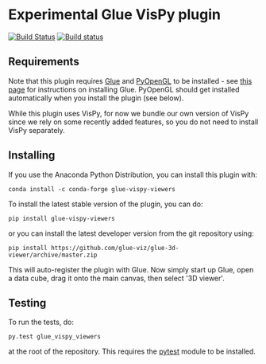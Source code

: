 Experimental Glue VisPy plugin
==============================

[![Build Status](https://travis-ci.org/glue-viz/glue-vispy-viewers.svg)](https://travis-ci.org/glue-viz/glue-vispy-viewers?branch=master)
[![Build status](https://ci.appveyor.com/api/projects/status/1gov2vtuesjnij69/branch/master?svg=true)](https://ci.appveyor.com/project/astrofrog/glue-3d-viewer/branch/master)


Requirements
------------

Note that this plugin requires [Glue](http://glueviz.org/) and
[PyOpenGL](http://pyopengl.sourceforge.net/) to be installed - see [this
page](http://glueviz.org/en/latest/installation.html) for instructions on
installing Glue. PyOpenGL should get installed automatically when you install
the plugin (see below).

While this plugin uses VisPy, for now we bundle our own version of VisPy since
we rely on some recently added features, so you do not need to install VisPy
separately.

Installing
----------

If you use the Anaconda Python Distribution, you can install this plugin with:

    conda install -c conda-forge glue-vispy-viewers

To install the latest stable version of the plugin, you can do:

    pip install glue-vispy-viewers
    
or you can install the latest developer version from the git repository using:

    pip install https://github.com/glue-viz/glue-3d-viewer/archive/master.zip
    
This will auto-register the plugin with Glue. Now simply start up Glue, open a
data cube, drag it onto the main canvas, then select '3D viewer'.

Testing
-------

To run the tests, do:

    py.test glue_vispy_viewers

at the root of the repository. This requires the [pytest](http://pytest.org)
module to be installed.

